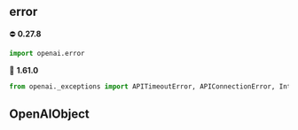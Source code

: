 ## error

⛔️ **0.27.8**

```python
import openai.error
```

🚧 **1.61.0**

```python
from openai._exceptions import APITimeoutError, APIConnectionError, InternalServerError
```



## OpenAIObject

